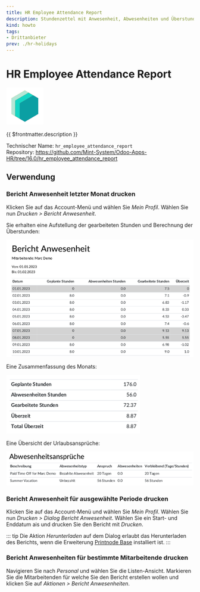 ```yaml
---
title: HR Employee Attendance Report
description: Stundenzettel mit Anwesenheit, Abwesenheiten und Überstunden.
kind: howto
tags:
- Drittanbieter
prev: ./hr-holidays
---
```

# HR Employee Attendance Report
![icon_oms_box](attachments/icons_odoo_mint_system.png)

{{ $frontmatter.description }}

Technischer Name: `hr_employee_attendance_report`\
Repository: <https://github.com/Mint-System/Odoo-Apps-HR/tree/16.0/hr_employee_attendance_report>

## Verwendung

### Bericht Anwesenheit letzter Monat drucken

Klicken Sie auf das Account-Menü und wählen Sie *Mein Profil*. Wählen Sie nun *Drucken > Bericht Anwesenheit*.

Sie erhalten eine Aufstellung der gearbeiteten Stunden und Berechnung der Überstunden:

![](attachments/HR%20Employee%20Attendance%20Report%20Attendances.png)

Eine Zusammenfassung des Monats:

![](attachments/HR%20Employee%20Attendance%20Report%20Summary.png)

Eine Übersicht der Urlaubsansprüche:

![](attachments/HR%20Employee%20Attendance%20Report%20Allocations.png)

### Bericht Anwesenheit für ausgewählte Periode drucken

Klicken Sie auf das Account-Menü und wählen Sie *Mein Profil*. Wählen Sie nun *Drucken > Dialog Bericht Anwesenheit*. Wählen Sie ein Start- und Enddatum ais und drucken Sie den Bericht mit *Drucken*.

::: tip
Die Aktion *Herunterladen* auf dem Dialog erlaubt das Herunterladen des Berichts, wenn die Erweiterung [Printnode Base](Printnode%20Base.md) installiert ist.
:::

### Bericht Anwesenheiten für bestimmte Mitarbeitende drucken

Navigieren Sie nach *Personal* und wählen Sie die Listen-Ansicht. Markieren Sie die Mitarbeitenden für welche Sie den Bericht erstellen wollen und klicken Sie auf *Aktionen > Bericht Anwesenheiten*.